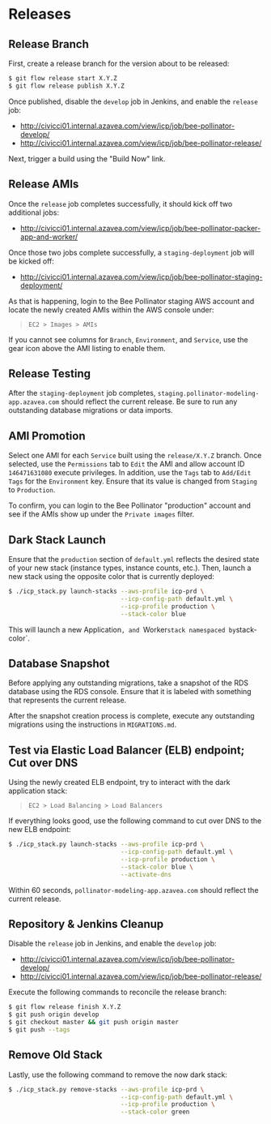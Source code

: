 # Releases

## Release Branch

First, create a release branch for the version about to be released:

```bash
$ git flow release start X.Y.Z
$ git flow release publish X.Y.Z
```

Once published, disable the `develop` job in Jenkins, and enable the `release` job:

- http://civicci01.internal.azavea.com/view/icp/job/bee-pollinator-develop/
- http://civicci01.internal.azavea.com/view/icp/job/bee-pollinator-release/

Next, trigger a build using the "Build Now" link.

## Release AMIs

Once the `release` job completes successfully, it should kick off two additional jobs:

- http://civicci01.internal.azavea.com/view/icp/job/bee-pollinator-packer-app-and-worker/

Once those two jobs complete successfully, a `staging-deployment` job will be kicked off:

- http://civicci01.internal.azavea.com/view/icp/job/bee-pollinator-staging-deployment/

As that is happening, login to the Bee Pollinator staging AWS account and locate the newly created AMIs within the AWS console under:

> `EC2 > Images > AMIs`

If you cannot see columns for `Branch`, `Environment`, and `Service`, use the gear icon above the AMI listing to enable them.

## Release Testing

After the `staging-deployment` job completes, `staging.pollinator-modeling-app.azavea.com` should reflect the current release. Be sure to run any outstanding database migrations or data imports.

## AMI Promotion

Select one AMI for each `Service` built using the `release/X.Y.Z` branch. Once selected, use the `Permissions` tab to `Edit` the AMI and allow account ID `146471631080` execute privileges. In addition, use the `Tags` tab to `Add/Edit Tags` for the `Environment` key. Ensure that its value is changed from `Staging` to `Production`.

To confirm, you can login to the Bee Pollinator "production" account and see if the AMIs show up under the `Private images` filter.

## Dark Stack Launch

Ensure that the `production` section of `default.yml` reflects the desired state of your new stack (instance types, instance counts, etc.). Then, launch a new stack using the opposite color that is currently deployed:

```bash
$ ./icp_stack.py launch-stacks --aws-profile icp-prd \
                               --icp-config-path default.yml \
                               --icp-profile production \
                               --stack-color blue
```

This will launch a new Application`, and `Worker` stack namespaced by `stack-color`.

## Database Snapshot

Before applying any outstanding migrations, take a snapshot of the RDS database using the RDS console. Ensure that it is labeled with something that represents the current release.

After the snapshot creation process is complete, execute any outstanding migrations using the instructions in `MIGRATIONS.md`.

## Test via Elastic Load Balancer (ELB) endpoint; Cut over DNS

Using the newly created ELB endpoint, try to interact with the dark application stack:

> `EC2 > Load Balancing > Load Balancers`

If everything looks good, use the following command to cut over DNS to the new ELB endpoint:

```bash
$ ./icp_stack.py launch-stacks --aws-profile icp-prd \
                               --icp-config-path default.yml \
                               --icp-profile production \
                               --stack-color blue \
                               --activate-dns
```

Within 60 seconds, `pollinator-modeling-app.azavea.com` should reflect the current release.

## Repository & Jenkins Cleanup

Disable the `release` job in Jenkins, and enable the `develop` job:

- http://civicci01.internal.azavea.com/view/icp/job/bee-pollinator-develop/
- http://civicci01.internal.azavea.com/view/icp/job/bee-pollinator-release/

Execute the following commands to reconcile the release branch:

```bash
$ git flow release finish X.Y.Z
$ git push origin develop
$ git checkout master && git push origin master
$ git push --tags
```

## Remove Old Stack

Lastly, use the following command to remove the now dark stack:

```bash
$ ./icp_stack.py remove-stacks --aws-profile icp-prd \
                               --icp-config-path default.yml \
                               --icp-profile production \
                               --stack-color green
```
